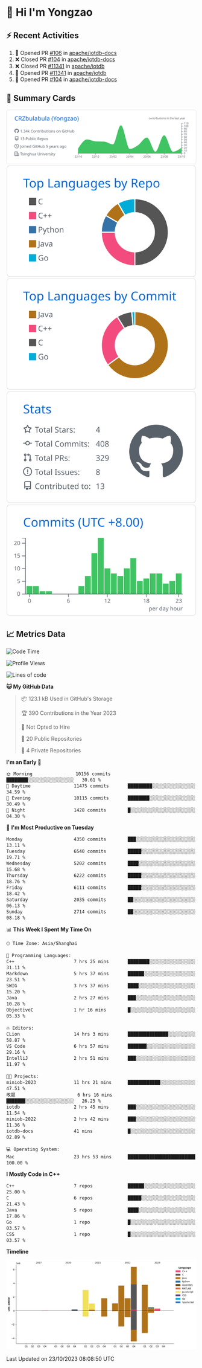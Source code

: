 # 👋 Hi I'm Yongzao

## ⚡ Recent Activities
<!--START_SECTION:activity-->
1. 💪 Opened PR [#106](https://github.com/apache/iotdb-docs/pull/106) in [apache/iotdb-docs](https://github.com/apache/iotdb-docs)
2. ❌ Closed PR [#104](https://github.com/apache/iotdb-docs/pull/104) in [apache/iotdb-docs](https://github.com/apache/iotdb-docs)
3. ❌ Closed PR [#11341](https://github.com/apache/iotdb/pull/11341) in [apache/iotdb](https://github.com/apache/iotdb)
4. 💪 Opened PR [#11341](https://github.com/apache/iotdb/pull/11341) in [apache/iotdb](https://github.com/apache/iotdb)
5. 💪 Opened PR [#104](https://github.com/apache/iotdb-docs/pull/104) in [apache/iotdb-docs](https://github.com/apache/iotdb-docs)
<!--END_SECTION:activity-->

## 🎑 Summary Cards

[![](https://raw.githubusercontent.com/CRZbulabula/CRZbulabula/main/profile-summary-card-output/github/0-profile-details.svg)](https://github.com/vn7n24fzkq/github-profile-summary-cards)
[![](https://raw.githubusercontent.com/CRZbulabula/CRZbulabula/main/profile-summary-card-output/github/1-repos-per-language.svg)](https://github.com/vn7n24fzkq/github-profile-summary-cards) [![](https://raw.githubusercontent.com/CRZbulabula/CRZbulabula/main/profile-summary-card-output/github/2-most-commit-language.svg)](https://github.com/vn7n24fzkq/github-profile-summary-cards)
[![](https://raw.githubusercontent.com/CRZbulabula/CRZbulabula/main/profile-summary-card-output/github/3-stats.svg)](https://github.com/vn7n24fzkq/github-profile-summary-cards) [![](https://raw.githubusercontent.com/CRZbulabula/CRZbulabula/main/profile-summary-card-output/github/4-productive-time.svg)](https://github.com/vn7n24fzkq/github-profile-summary-cards)

## 📈 Metrics Data

<!--START_SECTION:waka-->
![Code Time](http://img.shields.io/badge/Code%20Time-372%20hrs%209%20mins-blue)

![Profile Views](http://img.shields.io/badge/Profile%20Views-9-blue)

![Lines of code](https://img.shields.io/badge/From%20Hello%20World%20I%27ve%20Written-23.5%20million%20lines%20of%20code-blue)

**🐱 My GitHub Data** 

> 📦 123.1 kB Used in GitHub's Storage 
 > 
> 🏆 390 Contributions in the Year 2023
 > 
> 🚫 Not Opted to Hire
 > 
> 📜 20 Public Repositories 
 > 
> 🔑 4 Private Repositories 
 > 
**I'm an Early 🐤** 

```text
🌞 Morning                10156 commits       ████████░░░░░░░░░░░░░░░░░   30.61 % 
🌆 Daytime                11475 commits       █████████░░░░░░░░░░░░░░░░   34.59 % 
🌃 Evening                10115 commits       ████████░░░░░░░░░░░░░░░░░   30.49 % 
🌙 Night                  1428 commits        █░░░░░░░░░░░░░░░░░░░░░░░░   04.30 % 
```
📅 **I'm Most Productive on Tuesday** 

```text
Monday                   4350 commits        ███░░░░░░░░░░░░░░░░░░░░░░   13.11 % 
Tuesday                  6540 commits        █████░░░░░░░░░░░░░░░░░░░░   19.71 % 
Wednesday                5202 commits        ████░░░░░░░░░░░░░░░░░░░░░   15.68 % 
Thursday                 6222 commits        █████░░░░░░░░░░░░░░░░░░░░   18.76 % 
Friday                   6111 commits        █████░░░░░░░░░░░░░░░░░░░░   18.42 % 
Saturday                 2035 commits        ██░░░░░░░░░░░░░░░░░░░░░░░   06.13 % 
Sunday                   2714 commits        ██░░░░░░░░░░░░░░░░░░░░░░░   08.18 % 
```


📊 **This Week I Spent My Time On** 

```text
🕑︎ Time Zone: Asia/Shanghai

💬 Programming Languages: 
C++                      7 hrs 25 mins       ████████░░░░░░░░░░░░░░░░░   31.11 % 
Markdown                 5 hrs 37 mins       ██████░░░░░░░░░░░░░░░░░░░   23.51 % 
SWIG                     3 hrs 37 mins       ████░░░░░░░░░░░░░░░░░░░░░   15.20 % 
Java                     2 hrs 27 mins       ███░░░░░░░░░░░░░░░░░░░░░░   10.28 % 
ObjectiveC               1 hr 16 mins        █░░░░░░░░░░░░░░░░░░░░░░░░   05.33 % 

🔥 Editors: 
CLion                    14 hrs 3 mins       ███████████████░░░░░░░░░░   58.87 % 
VS Code                  6 hrs 57 mins       ███████░░░░░░░░░░░░░░░░░░   29.16 % 
IntelliJ                 2 hrs 51 mins       ███░░░░░░░░░░░░░░░░░░░░░░   11.97 % 

🐱‍💻 Projects: 
miniob-2023              11 hrs 21 mins      ████████████░░░░░░░░░░░░░   47.51 % 
改题                       6 hrs 16 mins       ███████░░░░░░░░░░░░░░░░░░   26.25 % 
iotdb                    2 hrs 45 mins       ███░░░░░░░░░░░░░░░░░░░░░░   11.54 % 
miniob-2022              2 hrs 42 mins       ███░░░░░░░░░░░░░░░░░░░░░░   11.36 % 
iotdb-docs               41 mins             █░░░░░░░░░░░░░░░░░░░░░░░░   02.89 % 

💻 Operating System: 
Mac                      23 hrs 53 mins      █████████████████████████   100.00 % 
```

**I Mostly Code in C++** 

```text
C++                      7 repos             ██████░░░░░░░░░░░░░░░░░░░   25.00 % 
C                        6 repos             █████░░░░░░░░░░░░░░░░░░░░   21.43 % 
Java                     5 repos             ████░░░░░░░░░░░░░░░░░░░░░   17.86 % 
Go                       1 repo              █░░░░░░░░░░░░░░░░░░░░░░░░   03.57 % 
CSS                      1 repo              █░░░░░░░░░░░░░░░░░░░░░░░░   03.57 % 
```



**Timeline**

![Lines of Code chart](https://raw.githubusercontent.com/CRZbulabula/CRZbulabula/main/assets/bar_graph.png)


 Last Updated on 23/10/2023 08:08:50 UTC
<!--END_SECTION:waka-->

